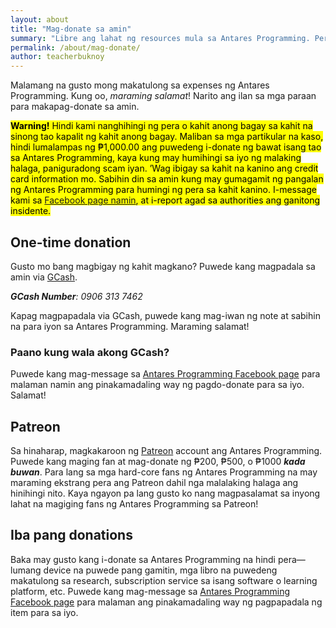 ```yaml
---
layout: about
title: "Mag-donate sa amin"
summary: "Libre ang lahat ng resources mula sa Antares Programming. Pero kung gusto mong tumulong financially, ito ang mga puwede mong gawin."
permalink: /about/mag-donate/
author: teacherbuknoy
---
```


Malamang na gusto mong makatulong sa expenses ng Antares Programming. Kung oo, <em>maraming salamat</em>! Narito ang ilan sa mga paraan para makapag-donate sa amin.

<mark class="note note--warning">
<strong>Warning!</strong> Hindi kami nanghihingi ng pera o kahit anong bagay sa kahit na sinong tao kapalit ng kahit anong bagay. Maliban sa mga partikular na kaso, hindi lumalampas ng &#8369;1,000.00 ang puwedeng i-donate ng bawat isang tao sa Antares Programming, kaya kung may humihingi sa iyo ng malaking halaga, paniguradong scam iyan. &rsquo;Wag ibigay sa kahit na kanino ang credit card information mo. Sabihin din sa amin kung may gumagamit ng pangalan ng Antares Programming para humingi ng pera sa kahit kanino. I-message kami sa <a rel="nofollow noopener noreferrer" target="_blank" href="https://facebook.com/antaresprogramming">Facebook page namin</a>, at i-report agad sa authorities ang ganitong insidente.
</mark>

## One-time donation
Gusto mo bang magbigay ng kahit magkano? Puwede kang magpadala sa amin via [GCash](https://gcash.com).

<address class="note">
<b>GCash Number</b>: 0906 313 7462
</address>

Kapag magpapadala via GCash, puwede kang mag-iwan ng note at sabihin na para iyon sa Antares Programming. Maraming salamat!

### Paano kung wala akong GCash?
Puwede kang mag-message sa [Antares Programming Facebook page](https://facebook.com/antaresprogramming) para malaman namin ang pinakamadaling way ng pagdo-donate para sa iyo. Salamat!

## Patreon
Sa hinaharap, magkakaroon ng [Patreon](https://patreon.com/) account ang Antares Programming. Puwede kang maging fan at mag-donate ng &#8369;200, &#8369;500, o &#8369;1000 <strong><em>kada buwan</em></strong>. Para lang sa mga hard-core fans ng Antares Programming na may maraming ekstrang pera ang Patreon dahil nga malalaking halaga ang hinihingi nito. Kaya ngayon pa lang gusto ko nang magpasalamat sa inyong lahat na magiging fans ng Antares Programming sa Patreon!

## Iba pang donations
Baka may gusto kang i-donate sa Antares Programming na hindi pera&mdash;lumang device na puwede pang gamitin, mga libro na puwedeng makatulong sa research, subscription service sa isang software o learning platform, etc. Puwede kang mag-message sa [Antares Programming Facebook page](https://facebook.com/antaresprogramming) para malaman ang pinakamadaling way ng pagpapadala ng item para sa iyo.
